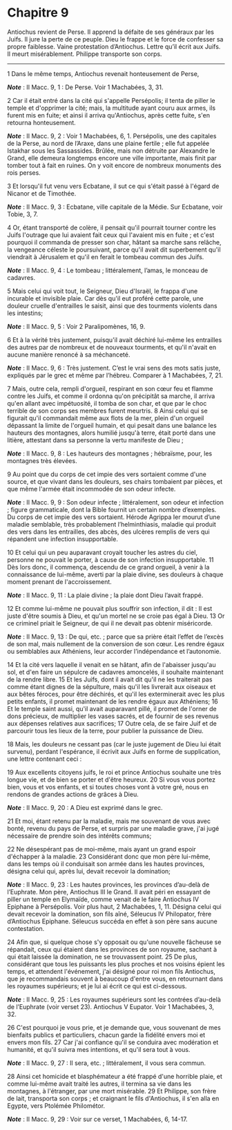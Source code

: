 # Chapitre 9

Antiochus revient de Perse.
Il apprend la défaite de ses généraux par les Juifs.
Il jure la perte de ce peuple.
Dieu le frappe et le force de confesser sa propre faiblesse.
Vaine protestation d’Antiochus.
Lettre qu’il écrit aux Juifs.
Il meurt misérablement.
Philippe transporte son corps.

***

1 Dans le même temps, Antiochus revenait honteusement de Perse,

***Note*** :  II Macc. 9, 1 : De Perse. Voir 1 Machabées, 3, 31.

2 Car il était entré dans la cité qui s'appelle Persépolis; il tenta de piller le temple et d'opprimer la cité; mais, la multitude ayant couru aux armes, ils furent mis en fuite; et ainsi il arriva qu'Antiochus, après cette fuite, s'en retourna honteusement.

***Note*** :  II Macc. 9, 2 : Voir 1 Machabées, 6, 1. Persépolis, une des capitales de la Perse, au nord de l’Araxe, dans une plaine fertile ; elle fut appelée Istakhar sous les Sassassides. Brûlée, mais non détruite par Alexandre le Grand, elle demeura longtemps encore une ville importante, mais finit par tomber tout à fait en ruines. On y voit encore de nombreux monuments des rois perses.

3 Et lorsqu'il fut venu vers Ecbatane, il sut ce qui s'était passé à l'égard de Nicanor et de Timothée.

***Note*** :  II Macc. 9, 3 : Ecbatane, ville capitale de la Médie. Sur Ecbatane, voir Tobie, 3, 7.

4 Or, étant transporté de colère, il pensait qu'il pourrait tourner contre les Juifs l'outrage que lui avaient fait ceux qui l'avaient mis en fuite ; et c'est pourquoi il commanda de presser son char, hâtant sa marche sans relâche, la vengeance céleste le poursuivant, parce qu'il avait dit superbement qu'il viendrait à Jérusalem et qu'il en ferait le tombeau commun des Juifs.

***Note*** :  II Macc. 9, 4 : Le tombeau ; littéralement, l’amas, le monceau de cadavres.

5 Mais celui qui voit tout, le Seigneur, Dieu d'Israël, le frappa d'une incurable et invisible plaie. Car dès qu'il eut proféré cette parole, une douleur cruelle d'entrailles le saisit, ainsi que des tourments violents dans les intestins;

***Note*** :  II Macc. 9, 5 : Voir 2 Paralipomènes, 16, 9.

6 Et à la vérité très justement, puisqu'il avait déchiré lui-même les entrailles des autres par de nombreux et de nouveaux tourments, et qu'il n'avait en aucune manière renoncé à sa méchanceté.

***Note*** :  II Macc. 9, 6 : Très justement. C’est le vrai sens des mots satis juste, expliqués par le grec et même par l’hébreu. Comparer à 1 Machabées, 7, 21.

7 Mais, outre cela, rempli d'orgueil, respirant en son cœur feu et flamme contre les Juifs, et comme il ordonna qu'on précipitât sa marche, il arriva qu'en allant avec impétuosité, il tomba de son char, et que par le choc terrible de son corps ses membres furent meurtris. 8 Ainsi celui qui se figurait qu'il commandait même aux flots de la mer, plein d'un orgueil dépassant la limite de l'orgueil humain, et qui pesait dans une balance les hauteurs des montagnes, alors humilié jusqu'à terre, était porté dans une litière, attestant dans sa personne la vertu manifeste de Dieu ;

***Note*** :  II Macc. 9, 8 : Les hauteurs des montagnes ; hébraïsme, pour, les montagnes très élevées.

9 Au point que du corps de cet impie des vers sortaient comme d'une source, et que vivant dans les douleurs, ses chairs tombaient par pièces, et que même l'armée était incommodée de son odeur infecte.

***Note*** :  II Macc. 9, 9 : Son odeur infecte ; littéralement, son odeur et infection ; figure grammaticale, dont la Bible fournit un certain nombre d’exemples. Du corps de cet impie des vers sortaient. Hérode Agrippa Ier mourut d’une maladie semblable, très probablement l’helminthiasis, maladie qui produit des vers dans les entrailles, des abcès, des ulcères remplis de vers qui répandent une infection insupportable.

10 Et celui qui un peu auparavant croyait toucher les astres du ciel, personne ne pouvait le porter, à cause de son infection insupportable. 11 Dès lors donc, il commença, descendu de ce grand orgueil, à venir à la connaissance de lui-même, averti par la plaie divine, ses douleurs à chaque moment prenant de l'accroissement.

***Note*** :  II Macc. 9, 11 : La plaie divine ; la plaie dont Dieu l’avait frappé.

12 Et comme lui-même ne pouvait plus souffrir son infection, il dit : Il est juste d'être soumis à Dieu, et qu'un mortel ne se croie pas égal à Dieu. 13 Or ce criminel priait le Seigneur, de qui il ne devait pas obtenir miséricorde.

***Note*** :  II Macc. 9, 13 : De qui, etc. ; parce que sa prière était l’effet de l’excès de son mal, mais nullement de la conversion de son cœur. Les rendre égaux ou semblables aux Athéniens, leur accorder l’indépendance et l’autonomie.

14 Et la cité vers laquelle il venait en se hâtant, afin de l'abaisser jusqu'au sol, et d'en faire un sépulcre de cadavres amoncelés, il souhaite maintenant de la rendre libre. 15 Et les Juifs, dont il avait dit qu'il ne les traiterait pas comme étant dignes de la sépulture, mais qu'il les livrerait aux oiseaux et aux bêtes féroces, pour être déchirés, et qu'il les exterminerait avec les plus petits enfants, il promet maintenant de les rendre égaux aux Athéniens; 16 Et le temple saint aussi, qu'il avait auparavant pillé, il promet de l'orner de dons précieux, de multiplier les vases sacrés, et de fournir de ses revenus aux dépenses relatives aux sacrifices; 17 Outre cela, de se faire Juif et de parcourir tous les lieux de la terre, pour publier la puissance de Dieu.


18 Mais, les douleurs ne cessant pas (car le juste jugement de Dieu lui était survenu), perdant l'espérance, il écrivit aux Juifs en forme de supplication, une lettre contenant ceci :


19 Aux excellents citoyens juifs, le roi et prince Antiochus souhaite une très longue vie, et de bien se porter et d'être heureux. 20 Si vous vous portez bien, vous et vos enfants, et si toutes choses vont à votre gré, nous en rendons de grandes actions de grâces à Dieu.

***Note*** :  II Macc. 9, 20 : A Dieu est exprimé dans le grec.

21 Et moi, étant retenu par la maladie, mais me souvenant de vous avec bonté, revenu du pays de Perse, et surpris par une maladie grave, j'ai jugé nécessaire de prendre soin des intérêts communs;


22 Ne désespérant pas de moi-même, mais ayant un grand espoir d'échapper à la maladie. 23 Considérant donc que mon père lui-même, dans les temps où il conduisait son armée dans les hautes provinces, désigna celui qui, après lui, devait recevoir la domination;

***Note*** :  II Macc. 9, 23 : Les hautes provinces, les provinces d’au-delà de l’Euphrate. Mon père, Antiochus III le Grand. Il avait péri en essayant de piller un temple en Elymaïde, comme venait de le faire Antiochus IV Epiphane à Persépolis. Voir plus haut, 2 Machabées, 1, 11. Désigna celui qui devait recevoir la domination, son fils aîné, Séleucus IV Philopator, frère d’Antiochus Epiphane. Séleucus succéda en effet à son père sans aucune contestation.

24 Afin que, si quelque chose s'y opposait ou qu'une nouvelle fâcheuse se répandait, ceux qui étaient dans les provinces de son royaume, sachant à qui était laissée la domination, ne se trouvassent point. 25 De plus, considérant que tous les puissants les plus proches et nos voisins épient les temps, et attendent l'événement, j'ai désigné pour roi mon fils Antiochus, que je recommandais souvent à beaucoup d'entre vous, en retournant dans les royaumes supérieurs; et je lui ai écrit ce qui est ci-dessous.

***Note*** :  II Macc. 9, 25 : Les royaumes supérieurs sont les contrées d’au-delà de l’Euphrate (voir verset 23). Antiochus V Eupator. Voir 1 Machabées, 3, 32.

26 C'est pourquoi je vous prie, et je demande que, vous souvenant de mes bienfaits publics et particuliers, chacun garde la fidélité envers moi et envers mon fils. 27 Car j'ai confiance qu'il se conduira avec modération et humanité, et qu'il suivra mes intentions, et qu'il sera tout à vous.

***Note*** :  II Macc. 9, 27 : Il sera, etc. ; littéralement, il vous sera commun.


28 Ainsi cet homicide et blasphémateur a été frappé d'une horrible plaie, et comme lui-même avait traité les autres, il termina sa vie dans les montagnes, à l'étranger, par une mort misérable. 29 Et Philippe, son frère de lait, transporta son corps ; et craignant le fils d'Antiochus, il s'en alla en Egypte, vers Ptolémée Philométor.

***Note*** :  II Macc. 9, 29 : Voir sur ce verset, 1 Machabées, 6, 14-17.

